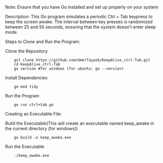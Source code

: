 Note:
Ensure that you have Go installed and set up properly on your system

Description:
This Go program simulates a periodic Ctrl + Tab keypress to keep the screen awake. The interval between key presses is randomized between 25 and 50 seconds, ensuring that the system doesn't enter sleep mode.

Steps to Clone and Run the Program:

Clone the Repository
        
        git clone https://github.com/UmerTayyeb/KeepAlive_ctrl-Tab.git
        cd KeepAlive_ctrl-Tab
        go version #for windows (for ubuntu: go --version)

Install Dependencies
        
        go mod tidy

Run the Program
        
        go run ctrl+tab.go


Creating an Executable File:

Build the Executable(This will create an executable named keep_awake in the current directory (for windows))
        
        go build -o keep_awake.exe

            

Run the Executable

        ./keep_awake.exe